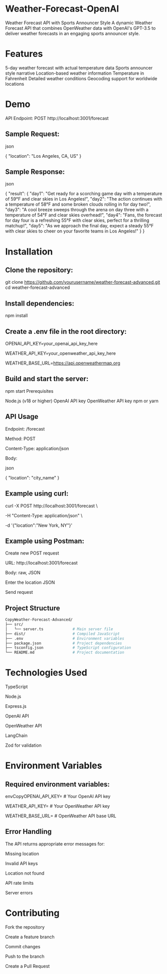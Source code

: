 # Weather-Forecast-OpenAI

Weather Forecast API with Sports Announcer Style
A dynamic Weather Forecast API that combines OpenWeather data with OpenAI's GPT-3.5 to deliver weather forecasts in an engaging sports announcer style.

# Features

5-day weather forecast with actual temperature data
Sports announcer style narrative
Location-based weather information
Temperature in Fahrenheit
Detailed weather conditions
Geocoding support for worldwide locations

# Demo

API Endpoint: POST http://localhost:3001/forecast

## Sample Request:

json

{
    "location": "Los Angeles, CA, US"
}

## Sample Response:

json

{
    "result": {
        "day1": "Get ready for a scorching game day with a temperature of 59°F and clear skies in Los Angeles!",
        "day2": "The action continues with a temperature of 58°F and some broken clouds rolling in for day two!",
        "day3": "A cool breeze sweeps through the arena on day three with a temperature of 54°F and clear skies overhead!",
        "day4": "Fans, the forecast for day four is a refreshing 55°F with clear skies, perfect for a thrilling matchup!",
        "day5": "As we approach the final day, expect a steady 55°F with clear skies to cheer on your favorite teams in Los Angeles!"
    }
}

# Installation

## Clone the repository:

git clone https://github.com/yourusername/weather-forecast-advanced.git
cd weather-forecast-advanced

## Install dependencies:

npm install

## Create a .env file in the root directory:

OPENAI_API_KEY=your_openai_api_key_here

WEATHER_API_KEY=your_openweather_api_key_here

WEATHER_BASE_URL=https://api.openweathermap.org

## Build and start the server:

npm start
Prerequisites

Node.js (v18 or higher)
OpenAI API key
OpenWeather API key
npm or yarn

## API Usage

Endpoint: /forecast

Method: POST

Content-Type: application/json

Body:

json

{
    "location": "city_name"
}

## Example using curl:

curl -X POST http://localhost:3001/forecast \

-H "Content-Type: application/json" \

-d '{"location":"New York, NY"}'

## Example using Postman:

Create new POST request

URL: http://localhost:3001/forecast

Body: raw, JSON

Enter the location JSON

Send request

## Project Structure

```bash
CopyWeather-Forecast-Advanced/
├── src/
│   └── server.ts             # Main server file
├── dist/                     # Compiled JavaScript
├── .env                      # Environment variables
├── package.json              # Project dependencies
├── tsconfig.json             # TypeScript configuration
└── README.md                 # Project documentation
```

# Technologies Used

TypeScript

Node.js

Express.js

OpenAI API

OpenWeather API

LangChain

Zod for validation

# Environment Variables

## Required environment variables:

envCopyOPENAI_API_KEY=    # Your OpenAI API key

WEATHER_API_KEY=          # Your OpenWeather API key

WEATHER_BASE_URL=         # OpenWeather API base URL

## Error Handling

The API returns appropriate error messages for:

Missing location

Invalid API keys

Location not found

API rate limits

Server errors

# Contributing

Fork the repository

Create a feature branch

Commit changes

Push to the branch

Create a Pull Request